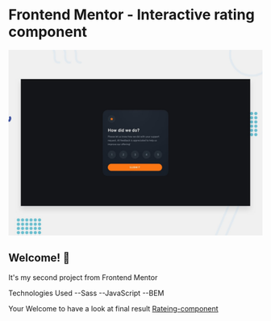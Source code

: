 # Frontend Mentor - Interactive rating component

![Design preview for the Interactive rating component coding challenge](./design/desktop-preview.jpg)

## Welcome! 👋

It's my second project from Frontend Mentor 

Technologies Used
--Sass 
--JavaScript
--BEM

Your Welcome to have a look at final result [Rateing-component](https://wonski312.github.io/rate-component-vanillaJs-sass/)